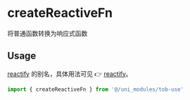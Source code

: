 # createReactiveFn

将普通函数转换为响应式函数

## Usage

[reactify](/tob-use/api/utilities/reactify) 的别名，具体用法可见 👉 [reactify](/tob-use/api/utilities/reactify)。

```ts
import { createReactiveFn } from '@/uni_modules/tob-use'
```

